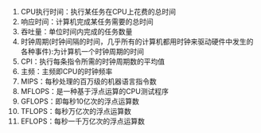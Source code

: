 1. CPU执行时间：执行某任务在CPU上花费的总时间
2. 响应时间：计算机完成某任务需要的总时间
3. 吞吐量：单位时间内完成的任务数量
4. 时钟周期(时钟间隔的时间，几乎所有的计算机都用时钟来驱动硬件中发生的各种事件):为计算机一个时钟周期的时间
5. CPI：执行每条指令所需的时钟周期数的平均值
6. 主频：主频即CPU的时钟频率
7. MIPS：每秒处理的百万级的机器语言指令数
8. MFLOPS：是一种基于浮点运算的CPU测试程序
9. GFLOPS：即每秒10亿次的浮点运算数
10. TFLOPS：每秒万亿次的浮点运算数
11. EFLOPS：每秒一千万亿次的浮点运算数